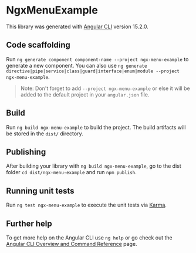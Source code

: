 # NgxMenuExample

This library was generated with [Angular CLI](https://github.com/angular/angular-cli) version 15.2.0.

## Code scaffolding

Run `ng generate component component-name --project ngx-menu-example` to generate a new component. You can also use `ng generate directive|pipe|service|class|guard|interface|enum|module --project ngx-menu-example`.
> Note: Don't forget to add `--project ngx-menu-example` or else it will be added to the default project in your `angular.json` file. 

## Build

Run `ng build ngx-menu-example` to build the project. The build artifacts will be stored in the `dist/` directory.

## Publishing

After building your library with `ng build ngx-menu-example`, go to the dist folder `cd dist/ngx-menu-example` and run `npm publish`.

## Running unit tests

Run `ng test ngx-menu-example` to execute the unit tests via [Karma](https://karma-runner.github.io).

## Further help

To get more help on the Angular CLI use `ng help` or go check out the [Angular CLI Overview and Command Reference](https://angular.io/cli) page.
